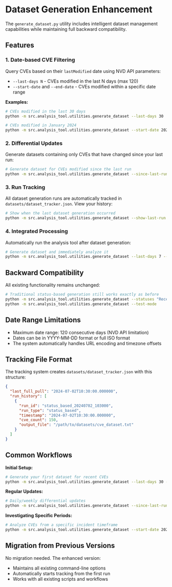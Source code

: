 # Dataset Generation Enhancement

The `generate_dataset.py` utility includes intelligent dataset management capabilities while maintaining full backward compatibility.

## Features

### 1. Date-based CVE Filtering

Query CVEs based on their `lastModified` date using NVD API parameters:

- `--last-days N` - CVEs modified in the last N days (max 120)
- `--start-date` and `--end-date` - CVEs modified within a specific date range

**Examples:**

```bash
# CVEs modified in the last 30 days
python -m src.analysis_tool.utilities.generate_dataset --last-days 30

# CVEs modified in January 2024
python -m src.analysis_tool.utilities.generate_dataset --start-date 2024-01-01 --end-date 2024-01-31
```

### 2. Differential Updates

Generate datasets containing only CVEs that have changed since your last run:

```bash
# Generate dataset for CVEs modified since the last run
python -m src.analysis_tool.utilities.generate_dataset --since-last-run
```

### 3. Run Tracking

All dataset generation runs are automatically tracked in `datasets/dataset_tracker.json`. View your history:

```bash
# Show when the last dataset generation occurred
python -m src.analysis_tool.utilities.generate_dataset --show-last-run
```

### 4. Integrated Processing

Automatically run the analysis tool after dataset generation:

```bash
# Generate dataset and immediately analyze it
python -m src.analysis_tool.utilities.generate_dataset --last-days 7 --run-analysis --api-key YOUR_KEY
```

## Backward Compatibility

All existing functionality remains unchanged:

```bash
# Traditional status-based generation still works exactly as before
python -m src.analysis_tool.utilities.generate_dataset --statuses "Received" "Awaiting Analysis"
python -m src.analysis_tool.utilities.generate_dataset --test-mode
```

## Date Range Limitations

- Maximum date range: 120 consecutive days (NVD API limitation)
- Dates can be in YYYY-MM-DD format or full ISO format
- The system automatically handles URL encoding and timezone offsets

## Tracking File Format

The tracking system creates `datasets/dataset_tracker.json` with this structure:

```json
{
  "last_full_pull": "2024-07-02T10:30:00.000000",
  "run_history": [
    {
      "run_id": "status_based_20240702_103000",
      "run_type": "status_based",
      "timestamp": "2024-07-02T10:30:00.000000",
      "cve_count": 150,
      "output_file": "/path/to/datasets/cve_dataset.txt"
    }
  ]
}
```

## Common Workflows

**Initial Setup:**

```bash
# Generate your first dataset for recent CVEs
python -m src.analysis_tool.utilities.generate_dataset --last-days 30 --output initial_dataset.txt --run-analysis
```

**Regular Updates:**

```bash
# Daily/weekly differential updates
python -m src.analysis_tool.utilities.generate_dataset --since-last-run --run-analysis
```

**Investigating Specific Periods:**

```bash
# Analyze CVEs from a specific incident timeframe
python -m src.analysis_tool.utilities.generate_dataset --start-date 2024-06-01 --end-date 2024-06-15 --output incident_analysis.txt
```

## Migration from Previous Versions

No migration needed. The enhanced version:

- Maintains all existing command-line options
- Automatically starts tracking from the first run
- Works with all existing scripts and workflows
